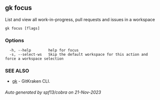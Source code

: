 ## gk focus

List and view all work-in-progress, pull requests and issues in a workspace

```
gk focus [flags]
```

### Options

```
  -h, --help        help for focus
  -s, --select-ws   Skip the default workspace for this action and force a workspace selection
```

### SEE ALSO

* [gk](gk.md)	 - GitKraken CLI.

###### Auto generated by spf13/cobra on 21-Nov-2023
